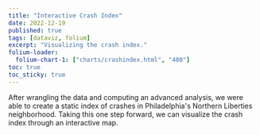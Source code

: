 ```yaml
---
title: "Interactive Crash Index"
date: 2022-12-19
published: true
tags: [dataviz, folium]
excerpt: "Visualizing the crash index."
folium-loader:
  folium-chart-1: ["charts/crashindex.html", "400"]
toc: true
toc_sticky: true
---
```


After wrangling the data and computing an advanced analysis, we were able to create a static index of crashes in Philadelphia's Northern Liberties neighborhood. Taking this one step forward, we can visualize the crash index through an interactive map.

<div id="folium-chart-1"></div>
